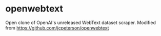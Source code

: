 # openwebtext
Open clone of OpenAI's unreleased WebText dataset scraper. Modified from https://github.com/jcpeterson/openwebtext
